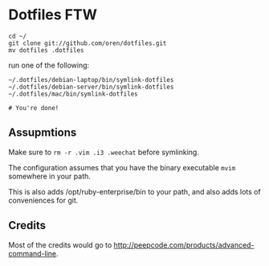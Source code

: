 Dotfiles FTW
============

    cd ~/
    git clone git://github.com/oren/dotfiles.git
    mv dotfiles .dotfiles

run one of the following:

    ~/.dotfiles/debian-laptop/bin/symlink-dotfiles
    ~/.dotfiles/debian-server/bin/symlink-dotfiles
    ~/.dotfiles/mac/bin/symlink-dotfiles

    # You're done!

Assupmtions
-----------

Make sure to `rm -r .vim .i3 .weechat` before symlinking.

The configuration assumes that you have the binary executable `mvim` somewhere in your path.

This is also adds /opt/ruby-enterprise/bin to your path, and also adds lots of conveniences for git.

Credits
-------

Most of the credits would go to http://peepcode.com/products/advanced-command-line. 
